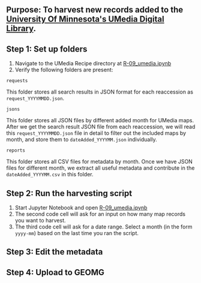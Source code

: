 ## Purpose: To harvest new records added to the [University Of Minnesota's UMedia Digital Library](https://umedia.lib.umn.edu).



##  Step 1: Set up folders

1. Navigate to the UMedia Recipe directory at [R-09_umedia.ipynb](https://github.com/geobtaa/harvesting-guide/blob/main/docs/2-Recipes/R-09_05d-01-umedia)
2. Verify the following folders are present:

`requests`

This folder stores all search results in JSON format for each reaccession as `request_YYYYMMDD.json`. 

`jsons`

This folder stores all JSON files by different added month for UMedia maps. After we get the search result JSON file from each reaccession, we will read this `request_YYYYMMDD.json` file in detail to filter out the included maps by month, and store them to `dateAdded_YYYYMM.json` individually.

`reports`

This folder stores all CSV files for metadata by month. Once we have JSON files for different month, we extract all useful metadata and contribute in the `dateAdded_YYYYMM.csv` in this folder.

## Step 2: Run the harvesting script

1. Start Jupyter Notebook and open [R-09_umedia.ipynb](https://github.com/geobtaa/harvesting-guide/blob/main/docs/2-Recipes/R-09_05d-01-umedia/R-09_05d-01_umedia.ipynb)
2. The second code cell will ask for an input on how many map records you want to harvest.
3. The third code cell will ask for a date range. Select a month (in the form `yyyy-mm`)  based on the last time you ran the script.

## Step 3: Edit the metadata

## Step 4: Upload to GEOMG


